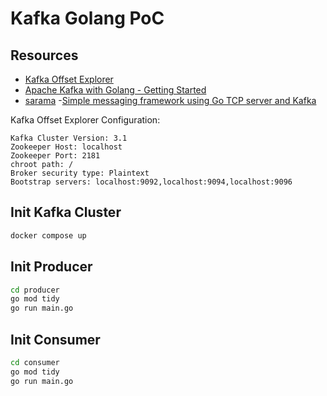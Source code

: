 # Kafka Golang PoC

## Resources

- [Kafka Offset Explorer](https://kafkatool.com/download.html)
- [Apache Kafka with Golang - Getting Started](https://medium.com/swlh/apache-kafka-with-golang-227f9f2eb818)
- [sarama](https://pkg.go.dev/github.com/shopify/sarama#section-readme) -[Simple messaging framework using Go TCP server and Kafka](https://blog.gopheracademy.com/advent-2017/messaging-framework/)

Kafka Offset Explorer Configuration:

```
Kafka Cluster Version: 3.1
Zookeeper Host: localhost
Zookeeper Port: 2181
chroot path: /
Broker security type: Plaintext
Bootstrap servers: localhost:9092,localhost:9094,localhost:9096
```

## Init Kafka Cluster

```bash
docker compose up
```

## Init Producer

```bash
cd producer
go mod tidy
go run main.go
```

## Init Consumer

```bash
cd consumer
go mod tidy
go run main.go
```
